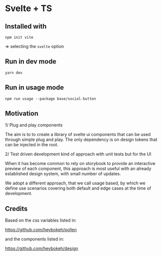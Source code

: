 # Svelte + TS

## Installed with

```shell
npm init vite
```

=> selecting the `svelte` option


## Run in dev mode

```shell
yarn dev
```

## Run in usage mode

```shell
npm run usage --package base/social-button
```

## Motivation

1/ Plug and play components

The aim is to to create a library of svelte ui components that can be used through simple plug and play. The only dependency is on design tokens that can be injected in the root. 

2/ Test driven development kind of approach with unit tests but for the UI

When it has become common to rely on storybook to provide an interactive preview of each component, this approach is most useful with an already established design system, with small number of updates. 

We adopt a different approach, that we call usage based, by which we define use scenarios covering both default and edge cases at the time of development.
## Credits

Based on the css variables listed in:

https://github.com/heybokeh/pollen

and the components listed in: 

https://github.com/heybokeh/design
